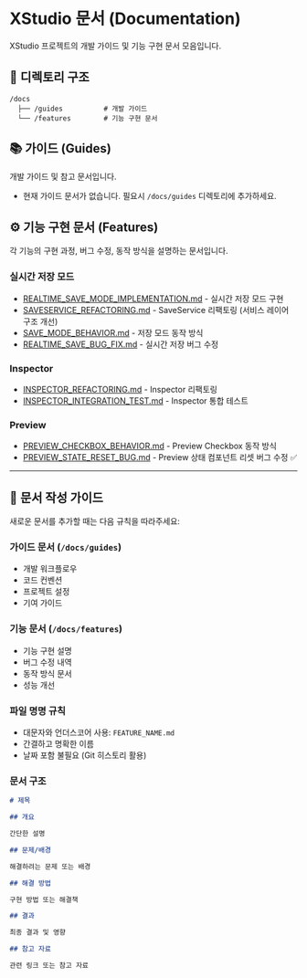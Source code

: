 # XStudio 문서 (Documentation)

XStudio 프로젝트의 개발 가이드 및 기능 구현 문서 모음입니다.

## 📂 디렉토리 구조

```
/docs
  ├── /guides          # 개발 가이드
  └── /features        # 기능 구현 문서
```

## 📚 가이드 (Guides)

개발 가이드 및 참고 문서입니다.

- 현재 가이드 문서가 없습니다. 필요시 `/docs/guides` 디렉토리에 추가하세요.

## ⚙️ 기능 구현 문서 (Features)

각 기능의 구현 과정, 버그 수정, 동작 방식을 설명하는 문서입니다.

### 실시간 저장 모드

- [REALTIME_SAVE_MODE_IMPLEMENTATION.md](./features/REALTIME_SAVE_MODE_IMPLEMENTATION.md) - 실시간 저장 모드 구현
- [SAVESERVICE_REFACTORING.md](./features/SAVESERVICE_REFACTORING.md) - SaveService 리팩토링 (서비스 레이어 구조 개선)
- [SAVE_MODE_BEHAVIOR.md](./features/SAVE_MODE_BEHAVIOR.md) - 저장 모드 동작 방식
- [REALTIME_SAVE_BUG_FIX.md](./features/REALTIME_SAVE_BUG_FIX.md) - 실시간 저장 버그 수정

### Inspector

- [INSPECTOR_REFACTORING.md](./features/INSPECTOR_REFACTORING.md) - Inspector 리팩토링
- [INSPECTOR_INTEGRATION_TEST.md](./features/INSPECTOR_INTEGRATION_TEST.md) - Inspector 통합 테스트

### Preview

- [PREVIEW_CHECKBOX_BEHAVIOR.md](./features/PREVIEW_CHECKBOX_BEHAVIOR.md) - Preview Checkbox 동작 방식
- [PREVIEW_STATE_RESET_BUG.md](./features/PREVIEW_STATE_RESET_BUG.md) - Preview 상태 컴포넌트 리셋 버그 수정 ✅

---

## 📝 문서 작성 가이드

새로운 문서를 추가할 때는 다음 규칙을 따라주세요:

### 가이드 문서 (`/docs/guides`)

- 개발 워크플로우
- 코드 컨벤션
- 프로젝트 설정
- 기여 가이드

### 기능 문서 (`/docs/features`)

- 기능 구현 설명
- 버그 수정 내역
- 동작 방식 문서
- 성능 개선

### 파일 명명 규칙

- 대문자와 언더스코어 사용: `FEATURE_NAME.md`
- 간결하고 명확한 이름
- 날짜 포함 불필요 (Git 히스토리 활용)

### 문서 구조

```markdown
# 제목

## 개요

간단한 설명

## 문제/배경

해결하려는 문제 또는 배경

## 해결 방법

구현 방법 또는 해결책

## 결과

최종 결과 및 영향

## 참고 자료

관련 링크 또는 참고 자료
```
